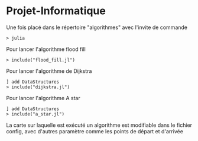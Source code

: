 # Projet-Informatique

Une fois placé dans le répertoire "algorithmes" avec l'invite de commande
```
> julia
```

Pour lancer l'algorithme flood fill
```
> include("flood_fill.jl")
```

Pour lancer l'algorithme de Dijkstra
```
] add DataStructures
> include("dijkstra.jl")
```

Pour lancer l'algorithme A star
```
] add DataStructures
> include("a_star.jl")
```


La carte sur laquelle est exécuté un algorithme est modifiable dans le fichier config, avec d'autres paramètre comme les points de départ et d'arrivée
